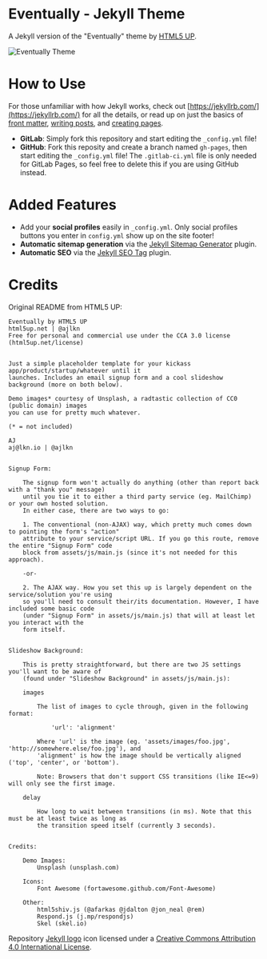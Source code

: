 # Eventually - Jekyll Theme

A Jekyll version of the "Eventually" theme by [HTML5 UP](https://html5up.net/).

![Eventually Theme](assets/images/eventually.jpg "Eventually Theme")

# How to Use

For those unfamiliar with how Jekyll works, check out [https://jekyllrb.com/](https://jekyllrb.com/) for all the details,
or read up on just the basics of [front matter](https://jekyllrb.com/docs/frontmatter/), [writing posts](https://jekyllrb.com/docs/posts/),
and [creating pages](https://jekyllrb.com/docs/pages/).

- **GitLab**: Simply fork this repository and start editing the `_config.yml` file!  
- **GitHub**: Fork this reposity and create a branch named `gh-pages`, then start editing the `_config.yml` file! The `.gitlab-ci.yml` file is only needed for GitLab Pages, so feel free to delete this if you are using GitHub instead.

# Added Features

* Add your **social profiles** easily in `_config.yml`. Only social profiles buttons you enter in `config.yml` show up on the site footer!
* **Automatic sitemap generation** via the [Jekyll Sitemap Generator](https://github.com/jekyll/jekyll-sitemap) plugin.
* **Automatic SEO** via the [Jekyll SEO Tag](https://github.com/jekyll/jekyll-seo-tag) plugin.

# Credits

Original README from HTML5 UP:

```
Eventually by HTML5 UP
html5up.net | @ajlkn
Free for personal and commercial use under the CCA 3.0 license (html5up.net/license)


Just a simple placeholder template for your kickass app/product/startup/whatever until it
launches. Includes an email signup form and a cool slideshow background (more on both below).

Demo images* courtesy of Unsplash, a radtastic collection of CC0 (public domain) images
you can use for pretty much whatever.

(* = not included)

AJ
aj@lkn.io | @ajlkn


Signup Form:

	The signup form won't actually do anything (other than report back with a "thank you" message)
	until you tie it to either a third party service (eg. MailChimp) or your own hosted solution.
	In either case, there are two ways to go:

	1. The conventional (non-AJAX) way, which pretty much comes down to pointing the form's "action"
	attribute to your service/script URL. If you go this route, remove the entire "Signup Form" code
	block from assets/js/main.js (since it's not needed for this approach).

	-or-

	2. The AJAX way. How you set this up is largely dependent on the service/solution you're using
	so you'll need to consult their/its documentation. However, I have included some basic code
	(under "Signup Form" in assets/js/main.js) that will at least let you interact with the
	form itself.


Slideshow Background:

	This is pretty straightforward, but there are two JS settings you'll want to be aware of
	(found under "Slideshow Background" in assets/js/main.js):

	images

		The list of images to cycle through, given in the following format:

			'url': 'alignment'

		Where 'url' is the image (eg. 'assets/images/foo.jpg', 'http://somewhere.else/foo.jpg'), and
		'alignment' is how the image should be vertically aligned ('top', 'center', or 'bottom').

		Note: Browsers that don't support CSS transitions (like IE<=9) will only see the first image.

	delay

		How long to wait between transitions (in ms). Note that this must be at least twice as long as
		the transition speed itself (currently 3 seconds).


Credits:

	Demo Images:
		Unsplash (unsplash.com)

	Icons:
		Font Awesome (fortawesome.github.com/Font-Awesome)

	Other:
		html5shiv.js (@afarkas @jdalton @jon_neal @rem)
		Respond.js (j.mp/respondjs)
		Skel (skel.io)

```

Repository [Jekyll logo](https://github.com/jekyll/brand) icon licensed under a [Creative Commons Attribution 4.0 International License](http://choosealicense.com/licenses/cc-by-4.0/).
